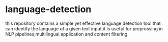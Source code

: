# language-detection
this repository contains a simple yet effective language detection tool that can identify the language of a given text input.it is useful for preprossing in NLP pipelines,multilingual application and content filtering.
